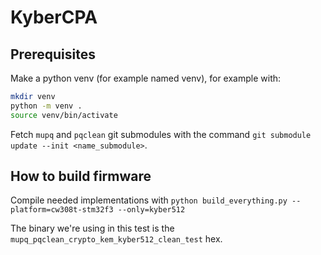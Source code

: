 # KyberCPA

## Prerequisites
Make a python venv (for example named venv), for example with:
```sh
mkdir venv
python -m venv .
source venv/bin/activate
```

Fetch `mupq` and `pqclean` git submodules with the command `git submodule update --init <name_submodule>`.

## How to build firmware
Compile needed implementations with `python build_everything.py --platform=cw308t-stm32f3 --only=kyber512`

The binary we're using in this test is the `mupq_pqclean_crypto_kem_kyber512_clean_test` hex.

